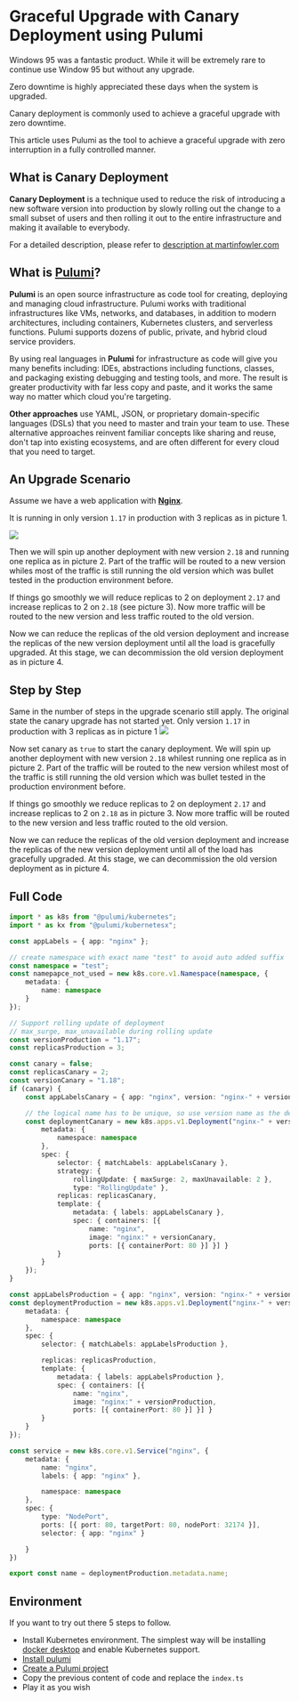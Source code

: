 # Graceful Upgrade with Canary Deployment using Pulumi

Windows 95 was a fantastic product. While it will be extremely rare to continue use Window 95 but without any upgrade.

Zero downtime is highly appreciated these days when the system is upgraded.

Canary deployment is commonly used to achieve a graceful upgrade with zero downtime.

This article uses Pulumi as the tool to achieve a graceful upgrade with zero interruption in a fully controlled manner.

## What is Canary Deployment

**Canary Deployment** is a technique used to reduce the risk of introducing a new software version into production by slowly rolling out the change to a small subset of users and then rolling it out to the entire infrastructure and making it available to everybody.

For a detailed description, please refer to [description at martinfowler.com](https://martinfowler.com/bliki/CanaryRelease.html)

## What is [Pulumi](https://www.pulumi.com/)?

**Pulumi** is an open source infrastructure as code tool for creating, deploying and managing cloud infrastructure. Pulumi works with traditional infrastructures like VMs, networks, and databases, in addition to modern architectures, including containers, Kubernetes clusters, and serverless functions. Pulumi supports dozens of public, private, and hybrid cloud service providers.

By using real languages in **Pulumi** for infrastructure as code will give you many benefits including: IDEs, abstractions including functions, classes, and packaging existing debugging and testing tools, and more. The result is greater productivity with far less copy and paste, and it works the same way no matter which cloud you're targeting.


**Other approaches** use YAML, JSON, or proprietary domain-specific languages (DSLs) that you need to master and train your team to use. These alternative approaches reinvent familiar concepts like sharing and reuse, don't tap into existing ecosystems, and are often different for every cloud that you need to target.

## An Upgrade Scenario

Assume we have a web application with **[Nginx](https://www.nginx.com/)**. 

It is running in only version `1.17` in production with 3 replicas as in picture 1. 

![](../images/rolling-upgrade-canary-deployment.png)

Then we will spin up another deployment with new version `2.18` and running one replica as in picture 2. Part of the traffic will be routed to a new version whiles most of the traffic is still running the old version which was bullet tested in the production environment before.

If things go smoothly we will reduce replicas to 2 on deployment `2.17` and increase replicas to 2 on `2.18` (see picture 3). Now more traffic will be routed to the new version and less traffic routed to the old version.

Now we can reduce the replicas of the old version deployment and increase the replicas of the new version deployment until all the load is gracefully upgraded. At this stage, we can decommission the old version deployment as in picture 4.

## Step by Step

Same in the number of steps in the upgrade scenario still apply. The original state the canary upgrade has not started yet. Only version `1.17` in production with 3 replicas as in picture 1
![](../images/rolling-upgrade-canary-deployment-code.png)

Now set canary as `true` to start the canary deployment. We will spin up another deployment with new version `2.18` whilest running one replica as in picture 2. Part of the traffic will be routed to the new version whilest most of the traffic is still running the old version which was bullet tested in the production environment before.

If things go smoothly we reduce replicas to 2 on deployment `2.17` and increase replicas to 2 on `2.18` as in picture 3. Now more traffic will be routed to the new version and less traffic routed to the old version.

Now we can reduce the replicas of the old version deployment and increase the replicas of the new version deployment until all of the load has gracefully upgraded. At this stage, we can decommission the old version deployment as in picture 4.

## Full Code

```typescript
import * as k8s from "@pulumi/kubernetes";
import * as kx from "@pulumi/kubernetesx";

const appLabels = { app: "nginx" };

// create namespace with exact name "test" to avoid auto added suffix
const namespace = "test";
const namepapce_not_used = new k8s.core.v1.Namespace(namespace, {
    metadata: {
        name: namespace
    }
});

// Support rolling update of deployment
// max_surge, max_unavailable during rolling update
const versionProduction = "1.17";
const replicasProduction = 3;

const canary = false;
const replicasCanary = 2;
const versionCanary = "1.18";
if (canary) {
    const appLabelsCanary = { app: "nginx", version: "nginx-" + versionCanary };

    // the logical name has to be unique, so use version name as the deployment name
    const deploymentCanary = new k8s.apps.v1.Deployment("nginx-" + versionCanary, {
        metadata: {
            namespace: namespace
        },
        spec: {
            selector: { matchLabels: appLabelsCanary },
            strategy: { 
                rollingUpdate: { maxSurge: 2, maxUnavailable: 2 }, 
                type: "RollingUpdate" },
            replicas: replicasCanary,
            template: {
                metadata: { labels: appLabelsCanary },
                spec: { containers: [{ 
                    name: "nginx", 
                    image: "nginx:" + versionCanary, 
                    ports: [{ containerPort: 80 }] }] }
            }
        }
    });
}

const appLabelsProduction = { app: "nginx", version: "nginx-" + versionProduction };
const deploymentProduction = new k8s.apps.v1.Deployment("nginx-" + versionProduction, {
    metadata: {
        namespace: namespace
    },
    spec: {
        selector: { matchLabels: appLabelsProduction },

        replicas: replicasProduction,
        template: {
            metadata: { labels: appLabelsProduction },
            spec: { containers: [{ 
                name: "nginx", 
                image: "nginx:" + versionProduction, 
                ports: [{ containerPort: 80 }] }] }
        }
    }
});

const service = new k8s.core.v1.Service("nginx", {
    metadata: {
        name: "nginx",
        labels: { app: "nginx" },

        namespace: namespace
    },
    spec: {
        type: "NodePort",
        ports: [{ port: 80, targetPort: 80, nodePort: 32174 }],
        selector: { app: "nginx" }

    }
})

export const name = deploymentProduction.metadata.name;
```

## Environment

If you want to try out there 5 steps to follow. 

* Install Kubernetes environment. The simplest way will be installing [docker desktop](https://www.docker.com/products/docker-desktop) and enable Kubernetes support. 
* [Install pulumi](https://www.pulumi.com/docs/get-started/kubernetes/install-pulumi/)
* [Create a Pulumi project ](https://www.pulumi.com/docs/get-started/kubernetes/create-project/)
* Copy the previous content of code and replace the `index.ts`
* Play it as you wish